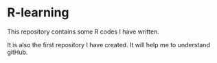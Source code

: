 # R-learning
This repository contains some R codes I have written. 

It is also the first repository I have created. It will help me to understand gitHub. 
